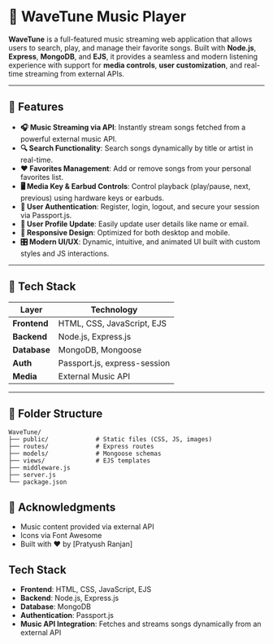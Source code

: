 # 🎵 WaveTune Music Player

**WaveTune** is a full-featured music streaming web application that allows users to search, play, and manage their favorite songs. Built with **Node.js**, **Express**, **MongoDB**, and **EJS**, it provides a seamless and modern listening experience with support for **media controls**, **user customization**, and real-time streaming from external APIs.

---

## 🚀 Features

* **🎧 Music Streaming via API**: Instantly stream songs fetched from a powerful external music API.
* **🔍 Search Functionality**: Search songs dynamically by title or artist in real-time.
* **❤️ Favorites Management**: Add or remove songs from your personal favorites list.
* **🖥️ Media Key & Earbud Controls**: Control playback (play/pause, next, previous) using hardware keys or earbuds.
* **👤 User Authentication**: Register, login, logout, and secure your session via Passport.js.
* **📝 User Profile Update**: Easily update user details like name or email.
* **📱 Responsive Design**: Optimized for both desktop and mobile.
* **🎛️ Modern UI/UX**: Dynamic, intuitive, and animated UI built with custom styles and JS interactions.

---

## 🧰 Tech Stack

| Layer        | Technology                   |
| ------------ | ---------------------------- |
| **Frontend** | HTML, CSS, JavaScript, EJS   |
| **Backend**  | Node.js, Express.js          |
| **Database** | MongoDB, Mongoose            |
| **Auth**     | Passport.js, express-session |
| **Media**    | External Music API           |

---

## 📁 Folder Structure

```
WaveTune/
├── public/             # Static files (CSS, JS, images)
├── routes/             # Express routes
├── models/             # Mongoose schemas
├── views/              # EJS templates
├── middleware.js
├── server.js
└── package.json
```


## 🙌 Acknowledgments

* Music content provided via external API
* Icons via Font Awesome
* Built with ❤️ by \[Pratyush Ranjan]



## Tech Stack

- **Frontend**: HTML, CSS, JavaScript, EJS
- **Backend**: Node.js, Express.js
- **Database**: MongoDB
- **Authentication**: Passport.js
- **Music API Integration**: Fetches and streams songs dynamically from an external API  


